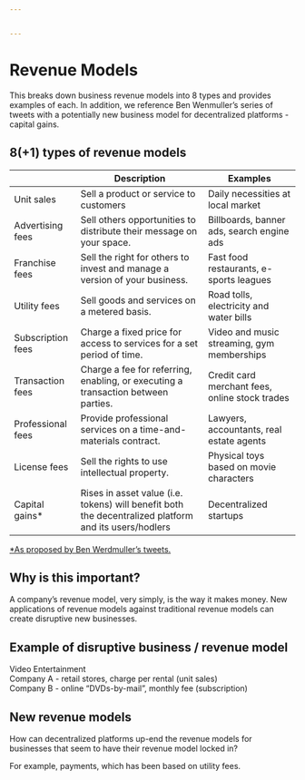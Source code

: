 ```yaml
---


---
```


<h1 id="revenue-models">Revenue Models</h1>
<p>This breaks down business revenue models into 8 types and provides examples of each. In addition, we reference Ben Wenmuller’s series of tweets with a potentially new business model for decentralized platforms - capital gains.</p>
<h2 id="types-of-revenue-models">8(+1) types of revenue models</h2>

<table>
<thead>
<tr>
<th></th>
<th>Description</th>
<th>Examples</th>
</tr>
</thead>
<tbody>
<tr>
<td>Unit sales</td>
<td>Sell a product or service to customers</td>
<td>Daily necessities at local market</td>
</tr>
<tr>
<td>Advertising fees</td>
<td>Sell others opportunities to distribute their message on your space.</td>
<td>Billboards, banner ads, search engine ads</td>
</tr>
<tr>
<td>Franchise fees</td>
<td>Sell the right for others to invest and manage a version of your business.</td>
<td>Fast food restaurants, e-sports leagues</td>
</tr>
<tr>
<td>Utility fees</td>
<td>Sell goods and services on a metered basis.</td>
<td>Road tolls, electricity and water bills</td>
</tr>
<tr>
<td>Subscription fees</td>
<td>Charge a fixed price for access to services for a set period of time.</td>
<td>Video and music streaming, gym memberships</td>
</tr>
<tr>
<td>Transaction fees</td>
<td>Charge a fee for referring, enabling, or executing a transaction between parties.</td>
<td>Credit card merchant fees, online stock trades</td>
</tr>
<tr>
<td>Professional fees</td>
<td>Provide professional services on a time-and-materials contract.</td>
<td>Lawyers, accountants, real estate agents</td>
</tr>
<tr>
<td>License fees</td>
<td>Sell the rights to use intellectual property.</td>
<td>Physical toys based on movie characters</td>
</tr>
<tr>
<td>Capital gains*</td>
<td>Rises in asset value (i.e. tokens) will benefit both the decentralized platform and its users/hodlers</td>
<td>Decentralized startups</td>
</tr>
</tbody>
</table><p><a href="https://twitter.com/benwerd/status/1060209690808745985">*As proposed by Ben Werdmuller’s tweets.</a></p>
<h2 id="why-is-this-important">Why is this important?</h2>
<p>A company’s revenue model, very simply, is the way it makes money. New applications of revenue models against traditional revenue models can create disruptive new businesses.</p>
<h2 id="example-of-disruptive-business--revenue-model">Example of disruptive business / revenue model</h2>
<p>Video Entertainment<br>
Company A - retail stores, charge per rental (unit sales)<br>
Company B - online “DVDs-by-mail”, monthly fee (subscription)</p>
<h2 id="new-revenue-models">New revenue models</h2>
<p>How can decentralized platforms up-end the revenue models for businesses that seem to have their revenue model locked in?</p>
<p>For example, payments, which has been based on utility fees.</p>

